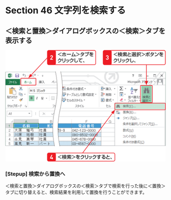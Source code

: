 # Section 46 文字列を検索する

## ＜検索と置換＞ダイアログボックスの＜検索＞タブを表示する

![](002.png)

### [Stepup] 検索から置換へ

＜検索と置換＞ダイアログボックスの＜検索＞タブで検索を行った後に＜置換＞タブに切り替えると、検索結果を利用して置換を行うことができます。
